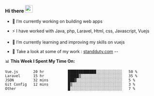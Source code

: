 ### Hi there <img src="https://media.giphy.com/media/hvRJCLFzcasrR4ia7z/giphy.gif" width="25px">


- 🔭 I’m currently working on building web apps
- ⚡ I have worked with Java, php, Laravel, Html, css, Javascript, Vuejs
- 🌱 I’m currently learning and improving my skills on vuejs

- 🌱 Take a look at some of my work : 
    <a href="standduty.com">standduty.com</a> -- 






📊 **This Week I Spent My Time On:**
<!--START_SECTION:waka-->
```text
Vue.js       20 hr           █████████████░░░░░░░░░░░░   50 % 
Laravel      15 hr           █████▒░░░░░░░░░░░░░░░░░░░   35 % 
JSON         32 mins         ███▓░░░░░░░░░░░░░░░░░░░░░   5 % 
Git Config   12 mins         █▒░░░░░░░░░░░░░░░░░░░░░░░   3 % 
Other                        █░░░░░░░░░░░░░░░░░░░░░░░░   7 % 
```
<!--END_SECTION:waka-->
